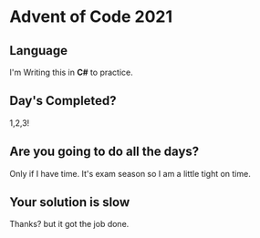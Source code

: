 # Advent of Code 2021

## Language
I'm Writing this in **C#** to practice.

## Day's Completed?
1,2,3!

## Are you going to do all the days?
Only if I have time. It's exam season so I am a little tight on time.

## Your solution is slow
Thanks? but it got the job done.